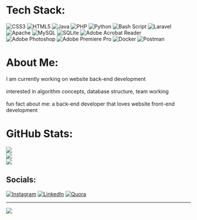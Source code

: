 # Tech Stack:
![CSS3](https://img.shields.io/badge/-CSS3-%234B0082.svg?style=for-the-badge&logo=css3&logoColor=white&logoWidth=15&labelWidth=0&label=CSS3&color=%23ffffff&background=%23ffffff&url=https://github.com/Amirmohammad-Ghobadi/Amirmohammad-Ghobadi/blob/main/src/Resources/white_oval.png) 
![HTML5](https://img.shields.io/badge/-HTML5-%234B0082.svg?style=for-the-badge&logo=html5&logoColor=white&logoWidth=15&labelWidth=0&label=HTML5&color=%23ffffff&background=%23ffffff&url=https://github.com/Amirmohammad-Ghobadi/Amirmohammad-Ghobadi/blob/main/src/Resources/white_oval.png) 
![Java](https://img.shields.io/badge/-Java-%234B0082.svg?style=for-the-badge&logo=openjdk&logoColor=white&logoWidth=15&labelWidth=0&label=Java&color=%23ffffff&background=%23ffffff&url=https://github.com/Amirmohammad-Ghobadi/Amirmohammad-Ghobadi/blob/main/src/Resources/white_oval.png) 
![PHP](https://img.shields.io/badge/-PHP-%234B0082.svg?style=for-the-badge&logo=php&logoColor=white&logoWidth=15&labelWidth=0&label=PHP&color=%23ffffff&background=%23ffffff&url=https://github.com/Amirmohammad-Ghobadi/Amirmohammad-Ghobadi/blob/main/src/Resources/white_oval.png) 
![Python](https://img.shields.io/badge/-Python-4B0082.svg?style=for-the-badge&logo=python&logoColor=ffdd54&logoWidth=15&labelWidth=0&label=Python&color=%23ffffff&background=%23ffffff&url=https://github.com/Amirmohammad-Ghobadi/Amirmohammad-Ghobadi/blob/main/src/Resources/white_oval.png) 
![Bash Script](https://img.shields.io/badge/-Bash%20Script-%234B0082.svg?style=for-the-badge&logo=gnu-bash&logoColor=white&logoWidth=15&labelWidth=0&label=Bash%20Script&color=%23ffffff&background=%23ffffff&url=https://github.com/Amirmohammad-Ghobadi/Amirmohammad-Ghobadi/blob/main/src/Resources/white_oval.png) 
![Laravel](https://img.shields.io/badge/-Laravel-%234B0082.svg?style=for-the-badge&logo=laravel&logoColor=white&logoWidth=15&labelWidth=0&label=Laravel&color=%23ffffff&background=%23ffffff&url=https://github.com/Amirmohammad-Ghobadi/Amirmohammad-Ghobadi/blob/main/src/Resources/white_oval.png) 
![Apache](https://img.shields.io/badge/-Apache-%234B0082.svg?style=for-the-badge&logo=apache&logoColor=white&logoWidth=15&labelWidth=0&label=Apache&color=%23ffffff&background=%23ffffff&url=https://github.com/Amirmohammad-Ghobadi/Amirmohammad-Ghobadi/blob/main/src/Resources/white_oval.png) 
![MySQL](https://img.shields.io/badge/-MySQL-4B0082.svg?style=for-the-badge&logo=mysql&logoColor=white&logoWidth=15&labelWidth=0&label=MySQL&color=%23ffffff&background=%23ffffff&url=https://github.com/Amirmohammad-Ghobadi/Amirmohammad-Ghobadi/blob/main/src/Resources/white_oval.png) 
![SQLite](https://img.shields.io/badge/-SQLite-%234B0082.svg?style=for-the-badge&logo=sqlite&logoColor=white&logoWidth=15&labelWidth=0&label=SQLite&color=%23ffffff&background=%23ffffff&url=https://github.com/Amirmohammad-Ghobadi/Amirmohammad-Ghobadi/blob/main/src/Resources/white_oval.png) 
![Adobe Acrobat Reader](https://img.shields.io/badge/-Adobe%20Acrobat%20Reader-%234B0082.svg?style=for-the-badge&logo=Adobe%20Acrobat%20Reader&logoColor=white&logoWidth=15&labelWidth=0&label=Acrobat%20Reader&color=%23ffffff&background=%23ffffff&url=https://github.com/Amirmohammad-Ghobadi/Amirmohammad-Ghobadi/blob/main/src/Resources/white_oval.png) 
![Adobe Photoshop](https://img.shields.io/badge/-Adobe%20Photoshop-%234B0082.svg?style=for-the-badge&logo=adobe%20photoshop&logoColor=white&logoWidth=15&labelWidth=0&label=Photoshop&color=%23ffffff&background=%23ffffff&url=https://github.com/Amirmohammad-Ghobadi/Amirmohammad-Ghobadi/blob/main/src/Resources/white_oval.png) 
![Adobe Premiere Pro](https://img.shields.io/badge/-Adobe%20Premiere%20Pro-4B0082.svg?style=for-the-badge&logo=Adobe%20Premiere%20Pro&logoColor=white&logoWidth=15&labelWidth=0&label=Premiere%20Pro&color=%23ffffff&background=%23ffffff&url=https://github.com/Amirmohammad-Ghobadi/Amirmohammad-Ghobadi/blob/main/src/Resources/white_oval.png) 
![Docker](https://img.shields.io/badge/-Docker-%234B0082.svg?style=for-the-badge&logo=docker&logoColor=white&logoWidth=15&labelWidth=0&label=Docker&color=%23ffffff&background=%23ffffff&url=https://github.com/Amirmohammad-Ghobadi/Amirmohammad-Ghobadi/blob/main/src/Resources/white_oval.png) 
![Postman](https://img.shields.io/badge/-Postman-4B0082.svg?style=for-the-badge&logo=postman&logoColor=white&logoWidth=15&labelWidth=0&label=Postman&color=%23ffffff&background=%23ffffff&url=https://github.com/Amirmohammad-Ghobadi/Amirmohammad-Ghobadi/blob/main/src/Resources/white_oval.png)

# About Me:
I am currently working on website back-end development<br><br>interested in algorithm concepts, database structure, team working<br><br>fun fact about me: a back-end developer that loves website front-end development

# GitHub Stats:
![](https://github-readme-stats.vercel.app/api?username=Amirmohammad-Ghobadi&theme=midnight-purple&hide_border=false&include_all_commits=false&count_private=false)<br/>
![](https://github-readme-streak-stats.herokuapp.com/?user=Amirmohammad-Ghobadi&theme=midnight-purple&hide_border=false)<br/>
![](https://github-readme-stats.vercel.app/api/top-langs/?username=Amirmohammad-Ghobadi&theme=midnight-purple&hide_border=false&include_all_commits=false&count_private=false&layout=compact)

## Socials:
[![Instagram](https://img.shields.io/badge/Instagram-%23E4405F.svg?logo=Instagram&logoColor=white)](https://instagram.com/#instagram) [![LinkedIn](https://img.shields.io/badge/LinkedIn-%230077B5.svg?logo=linkedin&logoColor=white)](https://linkedin.com/in/#linkedin) [![Quora](https://img.shields.io/badge/Quora-%23B92B27.svg?logo=Quora&logoColor=white)](https://quora.com/profile/#qoura) 

---
[![](https://visitcount.itsvg.in/api?id=Amirmohammad-Ghobadi&icon=0&color=0)](https://visitcount.itsvg.in)
